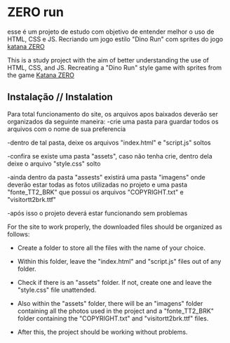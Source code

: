 # ZERO run
esse é um projeto de estudo com objetivo de entender melhor o uso de HTML, CSS e JS. Recriando um jogo estilo "Dino Run" com sprites do jogo [katana ZERO](#https://store.steampowered.com/app/460950/Katana_ZERO/)


This is a study project with the aim of better understanding the use of HTML, CSS, and JS. Recreating a "Dino Run" style game with sprites from the game [Katana ZERO](#https://store.steampowered.com/app/460950/Katana_ZERO/)

## Instalação // Instalation
Para total funcionamento do site, os arquivos apos baixados deverão ser organizados da seguinte maneira:
-crie uma pasta para guardar todos os arquivos com o nome de sua preferencia

-dentro de tal pasta, deixe os arquivos "index.html" e "script.js" soltos 

-confira se existe uma pasta "assets", caso não tenha crie, dentro dela deixe o arquivo "style.css" solto

-ainda dentro da pasta "assests" existirá uma pasta "imagens" onde deverão estar todas as fotos utilizadas no projeto e uma pasta "fonte_TT2_BRK" que possui os arquivos "COPYRIGHT.txt" e "visitortt2brk.ttf"

-após isso o projeto deverá estar funcionando sem problemas

For the site to work properly, the downloaded files should be organized as follows:
- Create a folder to store all the files with the name of your choice.
  
- Within this folder, leave the "index.html" and "script.js" files out of any folder.
  
- Check if there is an "assets" folder. If not, create one and leave the "style.css" file unattended.
  
- Also within the "assets" folder, there will be an "imagens" folder containing all the photos used in the project and a "fonte_TT2_BRK" folder containing the "COPYRIGHT.txt" and "visitortt2brk.ttf" files.

- After this, the project should be working without problems.
